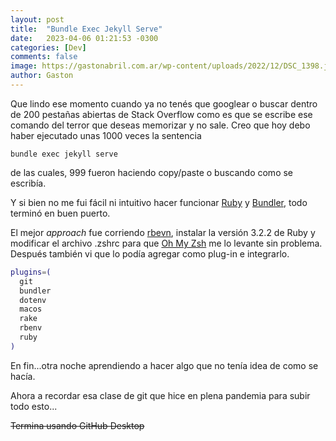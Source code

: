```yaml
---
layout: post
title:  "Bundle Exec Jekyll Serve"
date:   2023-04-06 01:21:53 -0300
categories: [Dev]
comments: false
image: https://gastonabril.com.ar/wp-content/uploads/2022/12/DSC_1398.jpg
author: Gaston
---
```


Que lindo ese momento cuando ya no tenés que googlear o buscar dentro de 200 pestañas abiertas de Stack Overflow como es que se escribe ese comando del terror que deseas memorizar y no sale. Creo que hoy debo haber ejecutado unas 1000 veces la sentencia
```code
bundle exec jekyll serve
```
de las cuales, 999 fueron haciendo copy/paste o buscando como se escribía.

Y si bien no me fui fácil ni intuitivo hacer funcionar [Ruby](https://www.ruby-lang.org/en/) y [Bundler](https://bundler.io), todo terminó en buen puerto.

El mejor *approach* fue corriendo [rbevn](https://github.com/rbenv/rbenv), instalar la versión 3.2.2 de Ruby y modificar el archivo .zshrc para que [Oh My Zsh](https://ohmyz.sh) me lo levante sin problema. Después también vi que lo podía agregar como plug-in e integrarlo.

```bash
plugins=(
  git
  bundler
  dotenv
  macos
  rake
  rbenv
  ruby
)
```
En fin...otra noche aprendiendo a hacer algo que no tenía idea de como se hacía.

Ahora a recordar esa clase de git que hice en plena pandemia para subir todo esto...


~~Termina usando GitHub Desktop~~